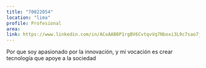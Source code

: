 ```yaml
---
title: "70022054"
location: "lima"
profile: Profesional
area: 
link: https://www.linkedin.com/in/ACoAAB0P1rgBV6CvtqvVq7Nboxi3L9c7sao7jIo
---
```


Por que soy apasionado por la innovación, y mi vocación es crear tecnología que apoye a la sociedad